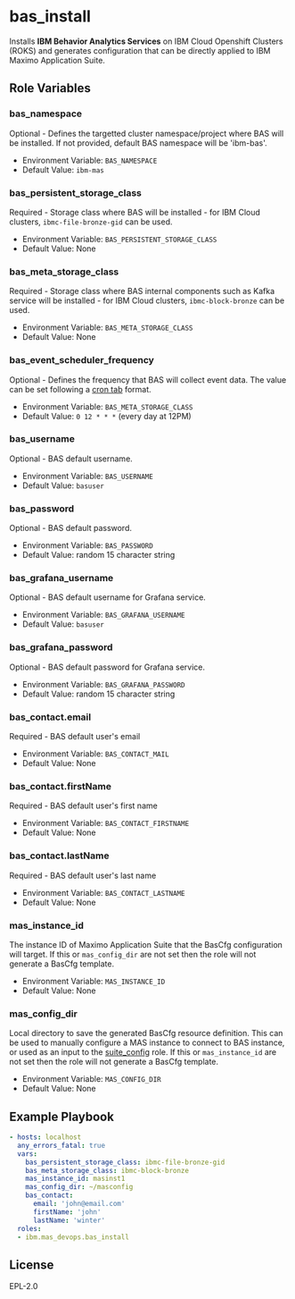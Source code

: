 bas_install
===========

Installs **IBM Behavior Analytics Services** on IBM Cloud Openshift Clusters (ROKS) and generates configuration that can be directly applied to IBM Maximo Application Suite.

Role Variables
--------------

### bas_namespace
Optional - Defines the targetted cluster namespace/project where BAS will be installed. If not provided, default BAS namespace will be 'ibm-bas'.

- Environment Variable: `BAS_NAMESPACE`
- Default Value: `ibm-mas`

### bas_persistent_storage_class
Required - Storage class where BAS will be installed - for IBM Cloud clusters, `ibmc-file-bronze-gid` can be used.

- Environment Variable: `BAS_PERSISTENT_STORAGE_CLASS`
- Default Value: None

### bas_meta_storage_class
Required - Storage class where BAS internal components such as Kafka service will be installed - for IBM Cloud clusters, `ibmc-block-bronze` can be used.

- Environment Variable: `BAS_META_STORAGE_CLASS`
- Default Value: None

### bas_event_scheduler_frequency
Optional - Defines the frequency that BAS will collect event data. The value can be set following a [cron tab](https://crontab.guru/) format.

- Environment Variable: `BAS_META_STORAGE_CLASS`
- Default Value: `0 12 * * *` (every day at 12PM)

### bas_username
Optional - BAS default username.

- Environment Variable: `BAS_USERNAME`
- Default Value: `basuser`

### bas_password
Optional - BAS default password.

- Environment Variable: `BAS_PASSWORD`
- Default Value: random 15 character string

### bas_grafana_username
Optional - BAS default username for Grafana service.

- Environment Variable: `BAS_GRAFANA_USERNAME`
- Default Value: `basuser`

### bas_grafana_password
Optional - BAS default password for Grafana service.

- Environment Variable: `BAS_GRAFANA_PASSWORD`
- Default Value: random 15 character string

### bas_contact.email
Required - BAS default user's email

- Environment Variable: `BAS_CONTACT_MAIL`
- Default Value: None

### bas_contact.firstName
Required - BAS default user's first name

- Environment Variable: `BAS_CONTACT_FIRSTNAME`
- Default Value: None

### bas_contact.lastName
Required - BAS default user's last name

- Environment Variable: `BAS_CONTACT_LASTNAME`
- Default Value: None

### mas_instance_id
The instance ID of Maximo Application Suite that the BasCfg configuration will target.  If this or `mas_config_dir` are not set then the role will not generate a BasCfg template.

- Environment Variable: `MAS_INSTANCE_ID`
- Default Value: None

### mas_config_dir
Local directory to save the generated BasCfg resource definition.  This can be used to manually configure a MAS instance to connect to BAS instance, or used as an input to the [suite_config](suite_config.md) role. If this or `mas_instance_id` are not set then the role will not generate a BasCfg template.

- Environment Variable: `MAS_CONFIG_DIR`
- Default Value: None

Example Playbook
----------------

```yaml
- hosts: localhost
  any_errors_fatal: true
  vars:
    bas_persistent_storage_class: ibmc-file-bronze-gid
    bas_meta_storage_class: ibmc-block-bronze
    mas_instance_id: masinst1
    mas_config_dir: ~/masconfig
    bas_contact:
      email: 'john@email.com'
      firstName: 'john'
      lastName: 'winter'
  roles:
  - ibm.mas_devops.bas_install
```

License
-------

EPL-2.0
